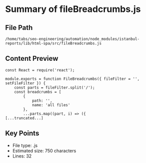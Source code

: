 # Summary of fileBreadcrumbs.js
  
## File Path
`/home/tabs/seo-engineering/automation/node_modules/istanbul-reports/lib/html-spa/src/fileBreadcrumbs.js`

## Content Preview
```
const React = require('react');

module.exports = function FileBreadcrumbs({ fileFilter = '', setFileFilter }) {
    const parts = fileFilter.split('/');
    const breadcrumbs = [
        {
            path: '',
            name: 'all files'
        },
        ...parts.map((part, i) => ({
[...truncated...]
```

## Key Points
- File type: .js
- Estimated size: 750 characters
- Lines: 32
